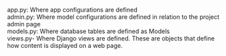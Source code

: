 app.py: Where app configurations are defined<br />
admin.py: Where model configurations are defined in relation to the project admin page<br />
models.py: Where database tables are defined as Models<br />
views.py- Where Django views are defined. These are objects that define how content is displayed on a web page.<br />
